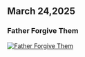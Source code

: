 ## March 24,2025

### Father Forgive Them

[![Father Forgive Them](https://raw.githubusercontent.com/linusjf/RIAY/main/March/jpgs/Day83.jpg)](https://youtu.be/KGatDQdwv9w "Father Forgive Them")
